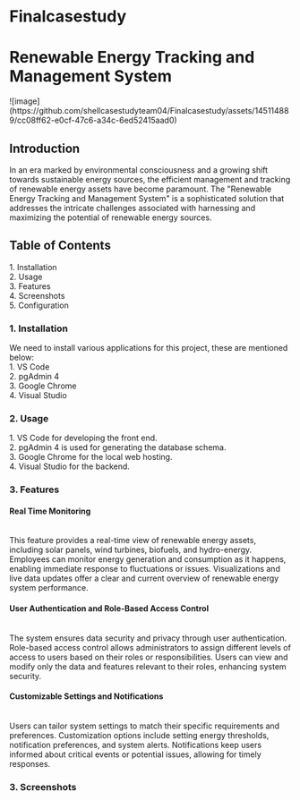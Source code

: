 # Finalcasestudy
<h1>Renewable Energy Tracking and Management System</h1>
![image](https://github.com/shellcasestudyteam04/Finalcasestudy/assets/145114889/cc08ff62-e0cf-47c6-a34c-6ed52415aad0)
<h2>Introduction</h2>
   In an era marked by environmental consciousness and a growing shift towards sustainable energy sources, the efficient management and tracking of renewable energy assets have become paramount. The "Renewable Energy Tracking and Management System" is a sophisticated solution that addresses the intricate challenges associated with harnessing and maximizing the potential of renewable energy sources.
<h2>Table of Contents</h2>
    1. Installation<br/>
    2. Usage<br/>
    3. Features<br/>
    4. Screenshots<br/>
    5. Configuration<br/>
<h3> 1. Installation</h3>
   We need to install various applications for this project, these are mentioned below: <br/> 
    1. VS Code<br/>
    2. pgAdmin 4<br/>
    3. Google Chrome<br/>
    4. Visual Studio<br/>
<h3>2. Usage </h3>
    1. VS Code for developing the front end.</br>
    2. pgAdmin 4 is used for generating the database schema.</br>
    3. Google Chrome for the local web hosting.</br>
    4. Visual Studio for the backend.
<h3>3. Features </h3>
  <h4>Real Time Monitoring</h4><br/>
     This feature provides a real-time view of renewable energy assets, including solar panels, wind turbines, biofuels, and hydro-energy.
Employees can monitor energy generation and consumption as it happens, enabling immediate response to fluctuations or issues.
Visualizations and live data updates offer a clear and current overview of renewable energy system performance.
  <h4>User Authentication and Role-Based Access Control</h4><br/>
      The system ensures data security and privacy through user authentication.
Role-based access control allows administrators to assign different levels of access to users based on their roles or responsibilities.
Users can view and modify only the data and features relevant to their roles, enhancing system security.
  <h4>Customizable Settings and Notifications</h4><br/>
    Users can tailor system settings to match their specific requirements and preferences.
Customization options include setting energy thresholds, notification preferences, and system alerts.
Notifications keep users informed about critical events or potential issues, allowing for timely responses.
<h3>3. Screenshots </h3>

  
    

